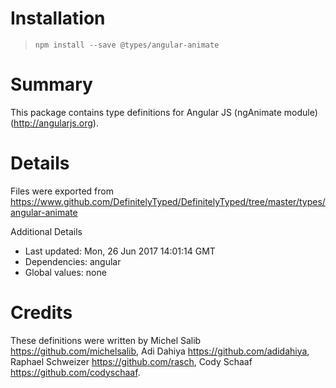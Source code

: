 # Installation
> `npm install --save @types/angular-animate`

# Summary
This package contains type definitions for Angular JS (ngAnimate module) (http://angularjs.org).

# Details
Files were exported from https://www.github.com/DefinitelyTyped/DefinitelyTyped/tree/master/types/angular-animate

Additional Details
 * Last updated: Mon, 26 Jun 2017 14:01:14 GMT
 * Dependencies: angular
 * Global values: none

# Credits
These definitions were written by Michel Salib <https://github.com/michelsalib>, Adi Dahiya <https://github.com/adidahiya>, Raphael Schweizer <https://github.com/rasch>, Cody Schaaf <https://github.com/codyschaaf>.
